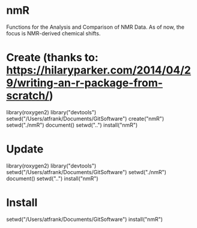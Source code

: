 # nmR
Functions for the Analysis and Comparison of NMR Data. As of now, the focus is NMR-derived chemical shifts.

# Create (thanks to: https://hilaryparker.com/2014/04/29/writing-an-r-package-from-scratch/)
library(roxygen2)
library("devtools")
setwd("/Users/atfrank/Documents/GitSoftware")
create("nmR")
setwd("./nmR")
document()
setwd("..")
install("nmR")

# Update
library(roxygen2)
library("devtools")
setwd("/Users/atfrank/Documents/GitSoftware")
setwd("./nmR")
document()
setwd("..")
install("nmR")

# Install
setwd("/Users/atfrank/Documents/GitSoftware")
install("nmR")